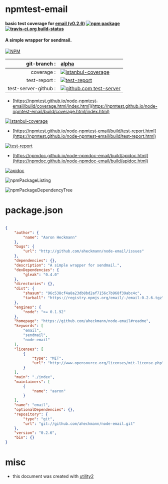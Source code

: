 # npmtest-email

#### basic test coverage for  [email (v0.2.6)](https://github.com/aheckmann/node-email#readme)  [![npm package](https://img.shields.io/npm/v/npmtest-email.svg?style=flat-square)](https://www.npmjs.org/package/npmtest-email) [![travis-ci.org build-status](https://api.travis-ci.org/npmtest/node-npmtest-email.svg)](https://travis-ci.org/npmtest/node-npmtest-email)

#### A simple wrapper for sendmail.

[![NPM](https://nodei.co/npm/email.png?downloads=true&downloadRank=true&stars=true)](https://www.npmjs.com/package/email)

| git-branch : | [alpha](https://github.com/npmtest/node-npmtest-email/tree/alpha)|
|--:|:--|
| coverage : | [![istanbul-coverage](https://npmtest.github.io/node-npmtest-email/build/coverage.badge.svg)](https://npmtest.github.io/node-npmtest-email/build/coverage.html/index.html)|
| test-report : | [![test-report](https://npmtest.github.io/node-npmtest-email/build/test-report.badge.svg)](https://npmtest.github.io/node-npmtest-email/build/test-report.html)|
| test-server-github : | [![github.com test-server](https://npmtest.github.io/node-npmtest-email/GitHub-Mark-32px.png)](https://npmtest.github.io/node-npmtest-email/build/app/index.html) | | build-artifacts : | [![build-artifacts](https://npmtest.github.io/node-npmtest-email/glyphicons_144_folder_open.png)](https://github.com/npmtest/node-npmtest-email/tree/gh-pages/build)|

- [https://npmtest.github.io/node-npmtest-email/build/coverage.html/index.html](https://npmtest.github.io/node-npmtest-email/build/coverage.html/index.html)

[![istanbul-coverage](https://npmtest.github.io/node-npmtest-email/build/screenCapture.buildCi.browser.%252Ftmp%252Fbuild%252Fcoverage.lib.html.png)](https://npmtest.github.io/node-npmtest-email/build/coverage.html/index.html)

- [https://npmtest.github.io/node-npmtest-email/build/test-report.html](https://npmtest.github.io/node-npmtest-email/build/test-report.html)

[![test-report](https://npmtest.github.io/node-npmtest-email/build/screenCapture.buildCi.browser.%252Ftmp%252Fbuild%252Ftest-report.html.png)](https://npmtest.github.io/node-npmtest-email/build/test-report.html)

- [https://npmdoc.github.io/node-npmdoc-email/build/apidoc.html](https://npmdoc.github.io/node-npmdoc-email/build/apidoc.html)

[![apidoc](https://npmdoc.github.io/node-npmdoc-email/build/screenCapture.buildCi.browser.%252Ftmp%252Fbuild%252Fapidoc.html.png)](https://npmdoc.github.io/node-npmdoc-email/build/apidoc.html)

![npmPackageListing](https://npmtest.github.io/node-npmtest-email/build/screenCapture.npmPackageListing.svg)

![npmPackageDependencyTree](https://npmtest.github.io/node-npmtest-email/build/screenCapture.npmPackageDependencyTree.svg)



# package.json

```json

{
    "author": {
        "name": "Aaron Heckmann"
    },
    "bugs": {
        "url": "http://github.com/aheckmann/node-email/issues"
    },
    "dependencies": {},
    "description": "A simple wrapper for sendmail.",
    "devDependencies": {
        "gleak": "0.4.0"
    },
    "directories": {},
    "dist": {
        "shasum": "96c538cf4a8a23db8bd2af7156c7b968f39abc4c",
        "tarball": "https://registry.npmjs.org/email/-/email-0.2.6.tgz"
    },
    "engines": {
        "node": ">= 0.1.92"
    },
    "homepage": "https://github.com/aheckmann/node-email#readme",
    "keywords": [
        "email",
        "sendmail",
        "node-email"
    ],
    "licenses": [
        {
            "type": "MIT",
            "url": "http://www.opensource.org/licenses/mit-license.php"
        }
    ],
    "main": "./index",
    "maintainers": [
        {
            "name": "aaron"
        }
    ],
    "name": "email",
    "optionalDependencies": {},
    "repository": {
        "type": "git",
        "url": "git://github.com/aheckmann/node-email.git"
    },
    "version": "0.2.6",
    "bin": {}
}
```



# misc
- this document was created with [utility2](https://github.com/kaizhu256/node-utility2)
